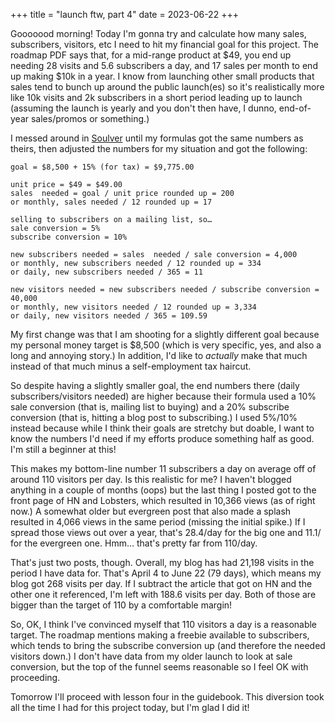 +++
title = "launch ftw, part 4"
date = 2023-06-22
+++

Gooooood morning! Today I'm gonna try and calculate how many sales, subscribers, visitors, etc I need to hit my financial goal for this project. The roadmap PDF says that, for a mid-range product at $49, you end up needing 28 visits and 5.6 subscribers a day, and 17 sales per month to end up making $10k in a year. I know from launching other small products that sales tend to bunch up around the public launch(es) so it's realistically more like 10k visits and 2k subscribers in a short period leading up to launch (assuming the launch is yearly and you don't then have, I dunno, end-of-year sales/promos or something.)

I messed around in [Soulver](https://soulver.app/) until my formulas got the same numbers as theirs, then adjusted the numbers for my situation and got the following:

```
goal = $8,500 + 15% (for tax) = $9,775.00

unit price = $49 = $49.00
sales  needed = goal / unit price rounded up = 200
or monthly, sales needed / 12 rounded up = 17

selling to subscribers on a mailing list, so…
sale conversion = 5%
subscribe conversion = 10%

new subscribers needed = sales  needed / sale conversion = 4,000
or monthly, new subscribers needed / 12 rounded up = 334
or daily, new subscribers needed / 365 = 11

new visitors needed = new subscribers needed / subscribe conversion = 40,000
or monthly, new visitors needed / 12 rounded up = 3,334
or daily, new visitors needed / 365 = 109.59
```

My first change was that I am shooting for a slightly different goal because my personal money target is $8,500 (which is very specific, yes, and also a long and annoying story.) In addition, I'd like to *actually* make that much instead of that much minus a self-employment tax haircut.

So despite having a slightly smaller goal, the end numbers there (daily subscribers/visitors needed) are higher because their formula used a 10% sale conversion (that is, mailing list to buying) and a 20% subscribe conversion (that is, hitting a blog post to subscribing.) I used 5%/10% instead because while I think their goals are stretchy but doable, I want to know the numbers I'd need if my efforts produce something half as good. I'm still a beginner at this!

This makes my bottom-line number 11 subscribers a day on average off of around 110 visitors per day. Is this realistic for me? I haven't blogged anything in a couple of months (oops) but the last thing I posted got to the front page of HN and Lobsters, which resulted in 10,366 views (as of right now.) A somewhat older but evergreen post that also made a splash resulted in 4,066 views in the same period (missing the initial spike.) If I spread those views out over a year, that's 28.4/day for the big one and 11.1/ for the evergreen one. Hmm… that's pretty far from 110/day.

That's just two posts, though. Overall, my blog has had 21,198 visits in the period I have data for. That's April 4 to June 22 (79 days), which means my blog got 268 visits per day. If I subtract the article that got on HN and the other one it referenced, I'm left with 188.6 visits per day. Both of those are bigger than the target of 110 by a comfortable margin!

So, OK, I think I've convinced myself that 110 visitors a day is a reasonable target. The roadmap mentions making a freebie available to subscribers, which tends to bring the subscribe conversion up (and therefore the needed visitors down.) I don't have data from my older launch to look at sale conversion, but the top of the funnel seems reasonable so I feel OK with proceeding.

Tomorrow I'll proceed with lesson four in the guidebook. This diversion took all the time I had for this project today, but I'm glad I did it!
